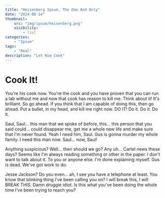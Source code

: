 ```yaml
---
title: "Heisenberg Ipsum, The One And Only"
date: "2024-08-14"
thumbnail:
    src: "img/ipsum/heisenberg.png"
    visibility:
        - list
categories:
    - "Ipsum"
tags:
    - "Real"
description: "Let Him Cook"
---
```


# Cook It!

You're his cook now. You're the cook and you have proven that you can run a lab without me and now that cook has reason
to kill me. Think about it! It's brilliant. So go ahead. If you think that I am capable of doing this, then go ahead.
Put a bullet, in my head, and kill me right now. DO IT! Do it. Do it. Do it.

Saul, Saul... this man that we spoke of before, this... this person that you said could... could disappear me, get me a
whole new life and make sure that I'm never found. Yeah I need him, Saul. Gus is gonna murder my whole family. I need
this man now. Saul... now, Saul!

Anything suspicious? Well... then should we go? Any uh... Cartel news these days? Seems like I'm always reading
something or other in the paper. I don't want to talk about it. To you or anyone else. I'm done explaining myself. Gus
is dead. We've got work to do.

Jesse Jackson? Do you even... ah, I see you have a telephone at least. You know that blinking thing I've been calling
you on? I will break this, I will BREAK THIS. Damn druggie idiot. Is this what you've been doing the whole time I've
been trying to reach you? 